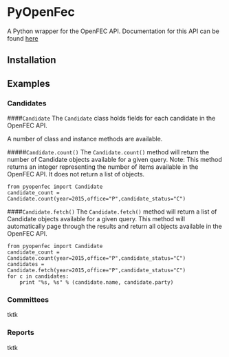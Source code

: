 # PyOpenFec
A Python wrapper for the OpenFEC API. Documentation for this API can be found [here](https://api.open.fec.gov/developers)

## Installation

## Examples

### Candidates

####```Candidate```
The `Candidate` class holds fields for each candidate in the OpenFEC API.

A number of class and instance methods are available.

#####```Candidate.count()```
The `Candidate.count()` method will return the number of Candidate objects available for a given query. Note: This method returns an integer representing the number of items available in the OpenFEC API. It does not return a list of objects.
```
from pyopenfec import Candidate
candidate_count = Candidate.count(year=2015,office="P",candidate_status="C")
```

####```Candidate.fetch()```
The `Candidate.fetch()` method will return a list of Candidate objects available for a given query. This method will automatically page through the results and return all objects available in the OpenFEC API.
```
from pyopenfec import Candidate
candidate_count = Candidate.count(year=2015,office="P",candidate_status="C")
candidates = Candidate.fetch(year=2015,office="P",candidate_status="C")
for c in candidates:
    print "%s, %s" % (candidate.name, candidate.party)
```
### Committees
tktk

### Reports
tktk